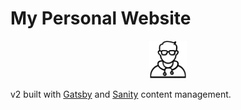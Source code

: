 # My Personal Website

<p align="center">
    <img alt="mylogo" src="web/src/assets/images/logo.png" width="60" />
</p>

v2 built with [Gatsby](https://www.gatsbyjs.org/) and [Sanity](https://www.sanity.io) content management.
